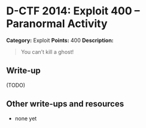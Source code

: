 # D-CTF 2014: Exploit 400 – Paranormal Activity

**Category:** Exploit
**Points:** 400
**Description:**

> You can’t kill a ghost!

## Write-up

(TODO)

## Other write-ups and resources

* none yet
